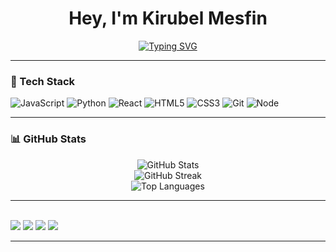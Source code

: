 <h1 align="center">Hey, I'm Kirubel Mesfin</h1>

<!-- Typing SVG -->
<p align="center">
  <a href="https://github.com/kirubelm1">
    <img src="https://readme-typing-svg.demolab.com?font=Fira+Code&size=22&pause=1000&color=f5b342&center=true&vCenter=true&width=500&lines=tutorial+copy-paster;Programming+Addict;web+dev+in+progress;breaking+things+on+purpose;vibing+with+console.logs" alt="Typing SVG" />
  </a>
</p>

---

### 🧰 Tech Stack

![JavaScript](https://img.shields.io/badge/-TypeScript-black?style=flat-square&logo=typescript&logoColor=f5b342)
![Python](https://img.shields.io/badge/-Python-black?style=flat-square&logo=python&logoColor=f5b342)
![React](https://img.shields.io/badge/-React-black?style=flat-square&logo=react&logoColor=f5b342)
![HTML5](https://img.shields.io/badge/-HTML5-black?style=flat-square&logo=html5&logoColor=f5b342)
![CSS3](https://img.shields.io/badge/-CSS3-black?style=flat-square&logo=css3&logoColor=f5b342)
![Git](https://img.shields.io/badge/-Git-black?style=flat-square&logo=git&logoColor=f5b342)
![Node](https://img.shields.io/badge/-Node-black?style=flat-square&logo=node.js&logoColor=f5b342)

---

### 📊 GitHub Stats

<p align="center">
  <img src="https://github-readme-stats.vercel.app/api?username=kirubelm1&show_icons=true&title_color=f5b342&icon_color=f5b342&text_color=ffffff&bg_color=000000" alt="GitHub Stats" />
  <br />
  <img src="https://streak-stats.demolab.com?user=kirubelm1&ring=f5b342&fire=f5b342&currStreakLabel=f5b342&background=000000&sideNums=ffffff&currStreakNum=ffffff&sideLabels=ffffff&dates=aaaaaa" alt="GitHub Streak" />
  <br />
  <img src="https://github-readme-stats.vercel.app/api/top-langs/?username=kirubelm1&layout=compact&title_color=f5b342&text_color=ffffff&bg_color=000000" alt="Top Languages" />
</p>

---

<br>

<img src="https://img.shields.io/badge/-MongoDB-black?logo=mongodb&logoColor=f5b342"/>
<img src="https://img.shields.io/badge/-ExpressJS-black?logo=express&logoColor=f5b342"/>
<img src="https://img.shields.io/badge/-React-black?logo=react&logoColor=f5b342"/>
<img src="https://img.shields.io/badge/-Node.js-black?logo=node.js&logoColor=f5b342"/>

<br>

---

<!-- Connect Section -->
<h2 align="center">
  

</p>
